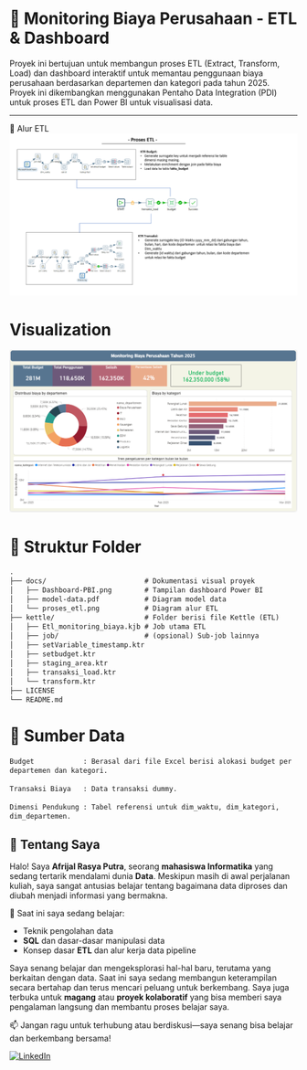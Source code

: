 # 🚀 Monitoring Biaya Perusahaan - ETL & Dashboard

Proyek ini bertujuan untuk membangun proses ETL (Extract, Transform, Load) dan dashboard interaktif untuk memantau penggunaan biaya perusahaan berdasarkan departemen dan kategori pada tahun 2025. Proyek ini dikembangkan menggunakan Pentaho Data Integration (PDI) untuk proses ETL dan Power BI untuk visualisasi data.

----

🔄 Alur ETL
![ETL Flow](docs/proses_etl.png)


# Visualization
![Dashboard](docs/Monitoring_dashboard.png)

# 📁 Struktur Folder

    .
    ├── docs/                        # Dokumentasi visual proyek
    │   ├── Dashboard-PBI.png        # Tampilan dashboard Power BI
    │   ├── model-data.pdf           # Diagram model data
    │   └── proses_etl.png           # Diagram alur ETL
    ├── kettle/                      # Folder berisi file Kettle (ETL)
    │   ├── Etl_monitoring_biaya.kjb # Job utama ETL
    │   ├── job/                     # (opsional) Sub-job lainnya
    │   ├── setVariable_timestamp.ktr
    │   ├── setbudget.ktr
    │   ├── staging_area.ktr
    │   ├── transaksi_load.ktr
    │   └── transform.ktr
    ├── LICENSE
    └── README.md



# 📁 Sumber Data

    Budget            : Berasal dari file Excel berisi alokasi budget per departemen dan kategori.
    
    Transaksi Biaya   : Data transaksi dummy.
    
    Dimensi Pendukung : Tabel referensi untuk dim_waktu, dim_kategori, dim_departemen.


## 🌟 Tentang Saya

Halo! Saya **Afrijal Rasya Putra**, seorang **mahasiswa Informatika** yang sedang tertarik mendalami dunia **Data**. Meskipun masih di awal perjalanan kuliah, saya sangat antusias belajar tentang bagaimana data diproses dan diubah menjadi informasi yang bermakna.

📌 Saat ini saya sedang belajar:
- Teknik pengolahan data
- **SQL** dan dasar-dasar manipulasi data
- Konsep dasar **ETL** dan alur kerja data pipeline

Saya senang belajar dan mengeksplorasi hal-hal baru, terutama yang berkaitan dengan data. Saat ini saya sedang membangun keterampilan secara bertahap dan terus mencari peluang untuk berkembang. Saya juga terbuka untuk **magang** atau **proyek kolaboratif** yang bisa memberi saya pengalaman langsung dan membantu proses belajar saya.

📫 Jangan ragu untuk terhubung atau berdiskusi—saya senang bisa belajar dan berkembang bersama!

[![LinkedIn](https://img.shields.io/badge/LinkedIn-0077B5?style=for-the-badge&logo=linkedin&logoColor=white)](https://www.linkedin.com/in/afrijalrasyaputra/)
    
